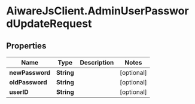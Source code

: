 # AiwareJsClient.AdminUserPasswordUpdateRequest

## Properties

Name | Type | Description | Notes
------------ | ------------- | ------------- | -------------
**newPassword** | **String** |  | [optional] 
**oldPassword** | **String** |  | [optional] 
**userID** | **String** |  | [optional] 


